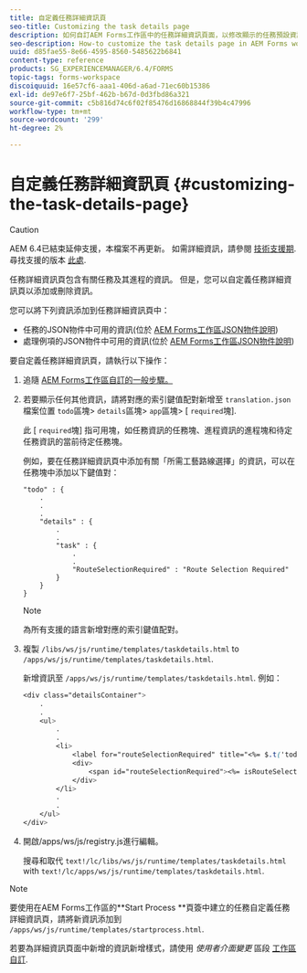 ```yaml
---
title: 自定義任務詳細資訊頁
seo-title: Customizing the task details page
description: 如何自訂AEM Forms工作區中的任務詳細資訊頁面，以修改顯示的任務預設資訊。
seo-description: How-to customize the task details page in AEM Forms workspace to modify the default information displayed about a task.
uuid: d85fae55-8e66-4595-8560-5485622b6841
content-type: reference
products: SG_EXPERIENCEMANAGER/6.4/FORMS
topic-tags: forms-workspace
discoiquuid: 16e57cf6-aaa1-406d-a6ad-71ec60b15386
exl-id: de97e6f7-25bf-462b-b67d-0d3fbd86a321
source-git-commit: c5b816d74c6f02f85476d16868844f39b4c47996
workflow-type: tm+mt
source-wordcount: '299'
ht-degree: 2%

---
```


# 自定義任務詳細資訊頁 {#customizing-the-task-details-page}

>[!CAUTION]
>
>AEM 6.4已結束延伸支援，本檔案不再更新。 如需詳細資訊，請參閱 [技術支援期](https://helpx.adobe.com//tw/support/programs/eol-matrix.html). 尋找支援的版本 [此處](https://experienceleague.adobe.com/docs/).

任務詳細資訊頁包含有關任務及其進程的資訊。 但是，您可以自定義任務詳細資訊頁以添加或刪除資訊。

您可以將下列資訊添加到任務詳細資訊頁中：

* 任務的JSON物件中可用的資訊(位於 [AEM Forms工作區JSON物件說明](/help/forms/using/html-workspace-json-object-description.md))
* 處理例項的JSON物件中可用的資訊(位於 [AEM Forms工作區JSON物件說明](/help/forms/using/html-workspace-json-object-description.md))

要自定義任務詳細資訊頁，請執行以下操作：

1. 追隨 [AEM Forms工作區自訂的一般步驟。](/help/forms/using/generic-steps-html-workspace-customization.md)
1. 若要顯示任何其他資訊，請將對應的索引鍵值配對新增至 `translation.json` 檔案位置 `todo`區塊> `details`區塊> `app`區塊> [ `required`塊].

   此 [ `required`塊] 指可用塊，如任務資訊的任務塊、進程資訊的進程塊和待定任務資訊的當前待定任務塊。

   例如，要在任務詳細資訊頁中添加有關「所需工藝路線選擇」的資訊，可以在任務塊中添加以下鍵值對：

   ```
   "todo" : {
       .
       .
       .
       "details" : {
           .
           .
           "task" : {
               .
               .
               "RouteSelectionRequired" : "Route Selection Required"
           }
       }
   }
   ```

   >[!NOTE]
   >
   >為所有支援的語言新增對應的索引鍵值配對。

1. 複製 `/libs/ws/js/runtime/templates/taskdetails.html` to `/apps/ws/js/runtime/templates/taskdetails.html`.

   新增資訊至 `/apps/ws/js/runtime/templates/taskdetails.html`. 例如：

   ```css
   <div class="detailsContainer">
       .
       .
       <ul>
           .
           .
           <li>
               <label for="routeSelectionRequired" title="<%= $.t('todo.details.task.RouteSelectionRequired')%>"><%= $.t('todo.details.task.RouteSelectionRequired')%></label>
               <div>
                   <span id="routeSelectionRequired"><%= isRouteSelectionRequired != null ? isRouteSelectionRequired : ''%></span>
               </div>
           </li>
           .
           .
       </ul>
   </div>
   ```

1. 開啟/apps/ws/js/registry.js進行編輯。

   搜尋和取代 `text!/lc/libs/ws/js/runtime/templates/taskdetails.html` with `text!/lc/apps/ws/js/runtime/templates/taskdetails.html`.

>[!NOTE]
>
>要使用在AEM Forms工作區的**Start Process **頁簽中建立的任務自定義任務詳細資訊頁，請將新資訊添加到 `/apps/ws/js/runtime/templates/startprocess.html`.
>
>若要為詳細資訊頁面中新增的資訊新增樣式，請使用 *使用者介面變更* 區段 [工作區自訂](/help/forms/using/changing-locale-user-interface.md).
